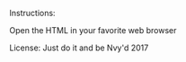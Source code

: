 Instructions:

Open the HTML in your favorite web browser

License:
Just do it and be Nvy'd 2017



